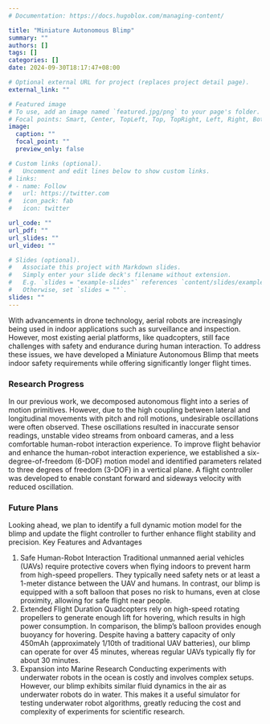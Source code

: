 ```yaml
---
# Documentation: https://docs.hugoblox.com/managing-content/

title: "Miniature Autonomous Blimp"
summary: ""
authors: []
tags: []
categories: []
date: 2024-09-30T18:17:47+08:00

# Optional external URL for project (replaces project detail page).
external_link: ""

# Featured image
# To use, add an image named `featured.jpg/png` to your page's folder.
# Focal points: Smart, Center, TopLeft, Top, TopRight, Left, Right, BottomLeft, Bottom, BottomRight.
image:
  caption: ""
  focal_point: ""
  preview_only: false

# Custom links (optional).
#   Uncomment and edit lines below to show custom links.
# links:
# - name: Follow
#   url: https://twitter.com
#   icon_pack: fab
#   icon: twitter

url_code: ""
url_pdf: ""
url_slides: ""
url_video: ""

# Slides (optional).
#   Associate this project with Markdown slides.
#   Simply enter your slide deck's filename without extension.
#   E.g. `slides = "example-slides"` references `content/slides/example-slides.md`.
#   Otherwise, set `slides = ""`.
slides: ""
---
```


With advancements in drone technology, aerial robots are increasingly being used in indoor applications such as surveillance and inspection. However, most existing aerial platforms, like quadcopters, still face challenges with safety and endurance during human interaction. To address these issues, we have developed a Miniature Autonomous Blimp that meets indoor safety requirements while offering significantly longer flight times.



<!--more-->

### Research Progress
In our previous work, we decomposed autonomous flight into a series of motion primitives. However, due to the high coupling between lateral and longitudinal movements with pitch and roll motions, undesirable oscillations were often observed. These oscillations resulted in inaccurate sensor readings, unstable video streams from onboard cameras, and a less comfortable human-robot interaction experience. To improve flight behavior and enhance the human-robot interaction experience, we established a six-degree-of-freedom (6-DOF) motion model and identified parameters related to three degrees of freedom (3-DOF) in a vertical plane. A flight controller was developed to enable constant forward and sideways velocity with reduced oscillation.

### Future Plans
Looking ahead, we plan to identify a full dynamic motion model for the blimp and update the flight controller to further enhance flight stability and precision.
Key Features and Advantages
1.	Safe Human-Robot Interaction
Traditional unmanned aerial vehicles (UAVs) require protective covers when flying indoors to prevent harm from high-speed propellers. They typically need safety nets or at least a 1-meter distance between the UAV and humans. In contrast, our blimp is equipped with a soft balloon that poses no risk to humans, even at close proximity, allowing for safe flight near people.
2.	Extended Flight Duration
Quadcopters rely on high-speed rotating propellers to generate enough lift for hovering, which results in high power consumption. In comparison, the blimp’s balloon provides enough buoyancy for hovering. Despite having a battery capacity of only 450mAh (approximately 1/10th of traditional UAV batteries), our blimp can operate for over 45 minutes, whereas regular UAVs typically fly for about 30 minutes.
3.	Expansion into Marine Research
Conducting experiments with underwater robots in the ocean is costly and involves complex setups. However, our blimp exhibits similar fluid dynamics in the air as underwater robots do in water. This makes it a useful simulator for testing underwater robot algorithms, greatly reducing the cost and complexity of experiments for scientific research.
